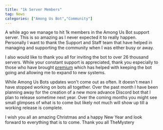 ```yaml
---
title: "1k Server Members"
tag: News
categories: ["Among Us Bot","Community"]
---
```


A while ago we manage to hit 1k members in the Among Us Bot support server. This is so amazing as I never expected it to really happen. Personally I want to thank the Support and Staff team that have helped in managing and supporting the community when I was either busy or away. 

I also would like to thank you all for inviting the bot to over 26 thousand servers. While your constant support is appreciated, thank you especially to those who have brought [premium](/premium/) which has helped with keeping the bot going and allowing me to expand to new systems. 

While Among Us Bots updates won't come out as often. It doesn't mean I have stopped working on bots all together. Over the past month I have been planning away for the creation of a new more advance Discord bot that I plan to release sometime next year. Over the coming months you might see small glimpses of what is to come but likely not much will show up till a working release is complete. 

I wish you all an amazing Christmas and a happy New Year and look forward to everything that is to come.
Thank you all
TheMystery